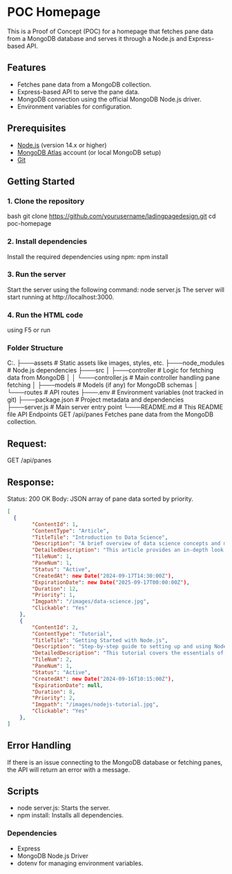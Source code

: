 # POC Homepage

This is a Proof of Concept (POC) for a homepage that fetches pane data from a MongoDB database and serves it through a Node.js and Express-based API.

## Features
- Fetches pane data from a MongoDB collection.
- Express-based API to serve the pane data.
- MongoDB connection using the official MongoDB Node.js driver.
- Environment variables for configuration.

## Prerequisites
- [Node.js](https://nodejs.org/) (version 14.x or higher)
- [MongoDB Atlas](https://www.mongodb.com/cloud/atlas) account (or local MongoDB setup)
- [Git](https://git-scm.com/)

## Getting Started

### 1. Clone the repository
bash
git clone https://github.com/yourusername/ladingpagedesign.git
cd poc-homepage

### 2. Install dependencies
Install the required dependencies using npm:
npm install

### 3. Run the server
Start the server using the following command:
node server.js
The server will start running at http://localhost:3000.

### 4. Run the HTML code
using F5 or run

### Folder Structure
C:.
├───assets                # Static assets like images, styles, etc.
├───node_modules          # Node.js dependencies
├───src
│   ├───controller        # Logic for fetching data from MongoDB
│   │   └───controller.js # Main controller handling pane fetching
│   ├───models            # Models (if any) for MongoDB schemas
│   └───routes            # API routes
├───.env                  # Environment variables (not tracked in git)
├───package.json          # Project metadata and dependencies
├───server.js             # Main server entry point
└───README.md             # This README file
API Endpoints
GET /api/panes
Fetches pane data from the MongoDB collection.

## Request:
GET /api/panes
## Response:
Status: 200 OK
Body: JSON array of pane data sorted by priority.

```json
[
  {
        "ContentId": 1,
        "ContentType": "Article",
        "TitleTile": "Introduction to Data Science",
        "Description": "A brief overview of data science concepts and methodologies.",
        "DetailedDescription": "This article provides an in-depth look into data science, including its applications, tools, and techniques used in the field. It covers fundamental concepts and offers practical insights for beginners and professionals alike.",
        "TileNum": 1,
        "PaneNum": 1,
        "Status": "Active",
        "CreatedAt": new Date("2024-09-17T14:30:00Z"),
        "ExpirationDate": new Date("2025-09-17T00:00:00Z"),
        "Duration": 12,
        "Priority": 1,
        "Imgpath": "/images/data-science.jpg",
        "Clickable": "Yes"
    },
    {
        "ContentId": 2,
        "ContentType": "Tutorial",
        "TitleTile": "Getting Started with Node.js",
        "Description": "Step-by-step guide to setting up and using Node.js.",
        "DetailedDescription": "This tutorial covers the essentials of Node.js, including installation, setup, and writing your first Node.js application. It is aimed at developers new to the platform and provides practical examples to get started quickly.",
        "TileNum": 2,
        "PaneNum": 1,
        "Status": "Active",
        "CreatedAt": new Date("2024-09-16T10:15:00Z"),
        "ExpirationDate": null,
        "Duration": 8,
        "Priority": 2,
        "Imgpath": "/images/nodejs-tutorial.jpg",
        "Clickable": "Yes"
    },
]
```
## Error Handling
If there is an issue connecting to the MongoDB database or fetching panes, the API will return an error with a message.

## Scripts
- node server.js: Starts the server.
- npm install: Installs all dependencies.
### Dependencies
- Express
- MongoDB Node.js Driver
- dotenv for managing environment variables.
